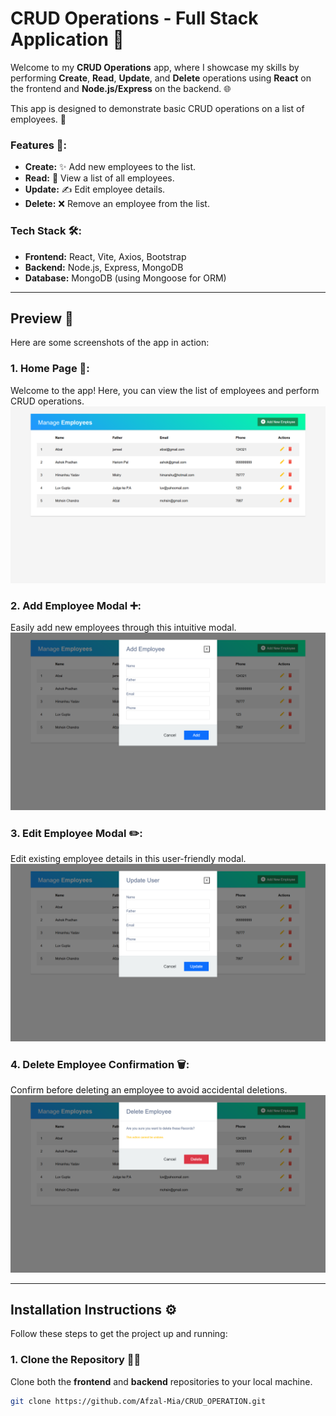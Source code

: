 # CRUD Operations - Full Stack Application 🚀

Welcome to my **CRUD Operations** app, where I showcase my skills by performing **Create**, **Read**, **Update**, and **Delete** operations using **React** on the frontend and **Node.js/Express** on the backend. 🌐

This app is designed to demonstrate basic CRUD operations on a list of employees. 💼

### **Features** 🔧:
- **Create:** ✨ Add new employees to the list.
- **Read:** 📑 View a list of all employees.
- **Update:** ✍️ Edit employee details.
- **Delete:** ❌ Remove an employee from the list.

### **Tech Stack** 🛠️:
- **Frontend:** React, Vite, Axios, Bootstrap
- **Backend:** Node.js, Express, MongoDB
- **Database:** MongoDB (using Mongoose for ORM)

---

## **Preview** 📸

Here are some screenshots of the app in action:

### 1. **Home Page** 👥:
Welcome to the app! Here, you can view the list of employees and perform CRUD operations.
![Home Page](client/public/preview_2.png)

### 2. **Add Employee Modal** ➕:
Easily add new employees through this intuitive modal.
![Add Employee](client/public/preview_3.png)

### 3. **Edit Employee Modal** ✏️:
Edit existing employee details in this user-friendly modal.
![Edit Employee](client/public/preview_4.png)

### 4. **Delete Employee Confirmation** 🗑️:
Confirm before deleting an employee to avoid accidental deletions.
![Delete Employee](client/public/preview_1.png)

---

## **Installation Instructions** ⚙️

Follow these steps to get the project up and running:

### **1. Clone the Repository** 🧑‍💻
Clone both the **frontend** and **backend** repositories to your local machine.

```bash
git clone https://github.com/Afzal-Mia/CRUD_OPERATION.git
